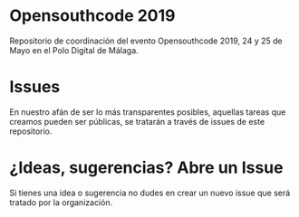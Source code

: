 # Opensouthcode 2019
Repositorio de coordinación del evento Opensouthcode 2019, 24 y 25 de Mayo en el Polo Digital de Málaga.


# Issues
En nuestro afán de ser lo más transparentes posibles, aquellas tareas que creamos pueden ser públicas, se tratarán a través de issues de este repositorio.

# ¿Ideas, sugerencias? Abre un Issue

Si tienes una idea o sugerencia no dudes en crear un nuevo issue que será tratado por la organización.


